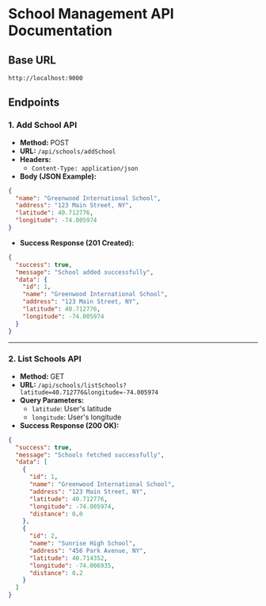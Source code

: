 # School Management API Documentation

## Base URL

`http://localhost:9000`

## Endpoints

### 1. Add School API

- **Method:** POST
- **URL:** `/api/schools/addSchool`
- **Headers:**
  - `Content-Type: application/json`
- **Body (JSON Example):**

```json
{
  "name": "Greenwood International School",
  "address": "123 Main Street, NY",
  "latitude": 40.712776,
  "longitude": -74.005974
}
```

- **Success Response (201 Created):**

```json
{
  "success": true,
  "message": "School added successfully",
  "data": {
    "id": 1,
    "name": "Greenwood International School",
    "address": "123 Main Street, NY",
    "latitude": 40.712776,
    "longitude": -74.005974
  }
}
```

---

### 2. List Schools API

- **Method:** GET
- **URL:** `/api/schools/listSchools?latitude=40.712776&longitude=-74.005974`
- **Query Parameters:**
  - `latitude`: User's latitude
  - `longitude`: User's longitude
- **Success Response (200 OK):**

```json
{
  "success": true,
  "message": "Schools fetched successfully",
  "data": [
    {
      "id": 1,
      "name": "Greenwood International School",
      "address": "123 Main Street, NY",
      "latitude": 40.712776,
      "longitude": -74.005974,
      "distance": 0.0
    },
    {
      "id": 2,
      "name": "Sunrise High School",
      "address": "456 Park Avenue, NY",
      "latitude": 40.714352,
      "longitude": -74.006935,
      "distance": 0.2
    }
  ]
}
```
